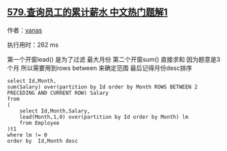 ## [579.查询员工的累计薪水 中文热门题解1](https://leetcode.cn/problems/find-cumulative-salary-of-an-employee/solutions/100000/kai-chuang-han-shu-zhu-yi-3ge-yue-he-by-vanas)

作者：[vanas](https://leetcode.cn/u/vanas)

执行用时：262 ms

第一个开窗lead() 是为了过滤 最大月份
第二个开窗sum() 直接求和 因为题意是3个月 所以需要用到rows between 来确定范围
最后记得月份desc排序 

```
select Id,Month,
sum(Salary) over(partition by Id order by Month ROWS BETWEEN 2 PRECEDING AND CURRENT ROW) Salary
from 
(
    select Id,Month,Salary,
    lead(Month,1,0) over(partition by Id order by Month) lm
    from Employee 
)t1
where lm != 0
order by  Id,Month desc
```
